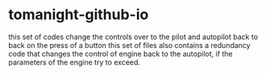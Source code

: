 # tomanight-github-io
this set of codes change the controls over to the pilot and autopilot back to back on the press of a button
this set of files also contains a redundancy code that changes the control of engine back to the autopilot, if the parameters of the engine try to exceed. 
